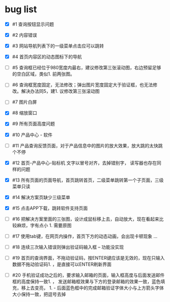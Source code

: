 # bug list
- [x] #1 查询按钮显示问题
- [x] #2 内容错误
- [x] #3 网站导航列表下的一级菜单点击应可以跳转
- [x] #4 首页内容区的动态图标下的导航
- [ ] #5 查询框已经位于980宽度内最右，建议修改第三张滚动图，右边预留足够的空白区域，类似1. 前两张图。
- [ ] #6 查询框宽度固定，无法修改；弹出图片宽度固定大于验证框，也无法修改。解决办法同5，建1. 议修改第三张滚动图
- [ ] #7 图片白屏
- [x] #8 缩放窗口
- [x] #9 所有页面高度问题
- [x] #10 产品中心 - 软件
- [ ] #11 产品查询反馈页面，对于产品信息中的图片的放大效果，放大跳的太快跳个不停
- [x] #12 首页-产品中心-贴标机  文字以冒号对齐，去掉错别字， 读写器也存在同样的问题
- [x] #13 所有页面的页面导航，首页跳转首页，二级菜单跳转第一个子页面，三级菜单只读
- [x] #14 解决方案页缺少三级菜单
- [x] #15 点击APP下载，跳转软件支持页面
- [ ] #16 把解决方案里面的三张图，设计成鼠标移上去，自动放大，现在看起来比较麻烦，字有点小 1. 需要原图
- [ ] #17 使用tab键，在网页内操作，首页下方的动态动画，会出现卡顿现象 ...
- [ ] #18 连续三次输入错误则弹出验证码输入框 – 功能没实现
- [ ] #19 首页的查询界面，不拖动验证码，按ENTER键应该是无效的，现在只输入数据不拖动验证码1. ，是直接可以ENTER刷新界面
- [ ] #20 手机验证成功之后的，要求输入邮箱的页面，输入框高度与后面发送邮件框的高度保持一致1. ， 发送邮箱框效果与下方的登录邮箱的效果一致，蓝色填充，移上去变亮， 1. - 后面蓝色框中的完成邮箱验证字体大小与上方箭头字体大小保持一致，把逗号去掉

